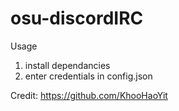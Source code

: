 # osu-discordIRC
Usage
1. install dependancies
2. enter credentials in config.json

Credit: https://github.com/KhooHaoYit

